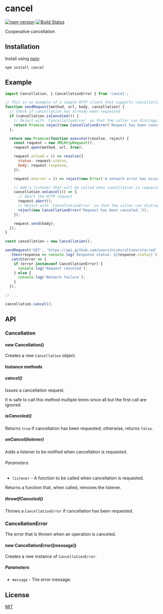 # cancel

[![npm version](https://badge.fury.io/js/cancel.svg)](https://badge.fury.io/js/cancel)
[![Build Status](https://api.travis-ci.org/nickuraltsev/cancel.svg?branch=master)](https://travis-ci.org/nickuraltsev/cancel)

Cooperative cancellation

## Installation

Install using [npm](https://www.npmjs.org/):

```
npm install cancel
```

## Example

```js
import Cancellation, { CancellationError } from 'cancel';

// This is an example of a simple HTTP client that supports cancellation
function sendRequest(method, url, body, cancellation) {
  // Check if cancellation has already been requested
  if (cancellation.isCanceled()) {
    // Reject with `CancellationError` so that the caller can distinguish between cancellation and failure
    return Promise.reject(new CancellationError('Request has been canceled.'));
  };

  return new Promise(function executor(resolve, reject) {
    const request = new XMLHttpRequest();
    request.open(method, url, true);

    request.onload = () => resolve({
      status: request.status,
      body: request.response,
    });

    request.onerror = () => reject(new Error('A network error has occurred.'));

    // Add a listener that will be called when cancellation is requested
    cancellation.onCancel(() => {
      // Abort the HTTP request
      request.abort();
      // Reject with `CancellationError` so that the caller can distinguish between cancellation and failure
      reject(new CancellationError('Request has been canceled.'));
    });

    request.send(body);
  });
}

const cancellation = new Cancellation();

sendRequest('GET', 'https://api.github.com/users/nickuraltsev/starred', null, cancellation)
  .then(response => console.log(`Response status: ${response.status}`))
  .catch(error => {
    if (error instanceof CancellationError) {
      console.log('Request canceled');
    } else {
      console.log('Network failure');
    }
  });

// ...

cancellation.cancel(); 
```

## API

### Cancellation

#### new Cancellation()

Creates a new `Cancellation` object.

#### Instance methods

##### cancel()

Issues a cancellation request.

It is safe to call this method multiple times since all but the first call are ignored.

##### isCanceled()

Returns `true` if cancellation has been requested; otherwise, returns `false`.

##### onCancel(listener)

Adds a listener to be notified when cancellation is requested.

###### Parameters

* `listener` - A function to be called when cancellation is requested.

Returns a function that, when called, removes the listener.

##### throwIfCanceled()

Throws a `CancellationError` if cancellation has been requested.

### CancellationError

The error that is thrown when an operation is canceled.

#### new CancellationError([message])

Creates a new instance of `CancellationError`.

##### Parameters

* `message` - The error message.

## License

[MIT](https://github.com/nickuraltsev/cancel/blob/master/LICENSE)
